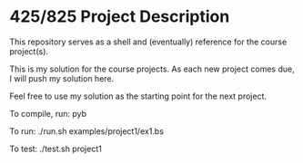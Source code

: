 # 425/825 Project Description

This repository serves as a shell and (eventually) reference for the course project(s).

This is my solution for the course projects.  As each new project comes due, I will push my solution here.

Feel free to use my solution as the starting point for the next project.

To compile, run: pyb

To run: ./run.sh examples/project1/ex1.bs

To test: ./test.sh project1
